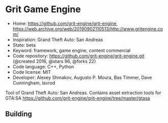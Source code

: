 # Grit Game Engine

- Home: https://github.com/grit-engine/grit-engine, https://web.archive.org/web/20190902110513/http://www.gritengine.com/
- Inspiration: Grand Theft Auto: San Andreas
- State: beta
- Keyword: framework, game engine, content commercial
- Code repository: https://github.com/grit-engine/grit-engine.git (@created 2016, @stars 96, @forks 22)
- Code language: C++, Python
- Code license: MIT
- Developer: Alexey Shmakov, Augusto P. Moura, Bas Timmer, Dave Cunningham, lavrod

Tool of Grand Theft Auto: San Andreas.
Contains asset extraction tools for GTA:SA https://github.com/grit-engine/grit-engine/tree/master/gtasa

## Building
